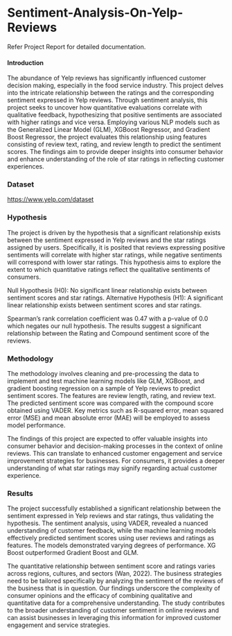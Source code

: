 # Sentiment-Analysis-On-Yelp-Reviews
Refer Project Report for detailed documentation.
#### Introduction
The abundance of Yelp reviews has significantly influenced customer decision
making, especially in the food service industry. This project delves into the intricate 
relationship between the ratings and the corresponding sentiment expressed in Yelp reviews. 
Through sentiment analysis, this project seeks to uncover how quantitative evaluations correlate 
with qualitative feedback, hypothesizing that positive sentiments are associated with higher 
ratings and vice versa. Employing various NLP models such as the Generalized 
Linear Model (GLM), XGBoost Regressor, and Gradient Boost Regressor, the project 
evaluates this relationship using features consisting of review text, rating, and review length to 
predict the sentiment scores. The findings aim to provide deeper insights into consumer 
behavior and enhance understanding of the role of star ratings in reflecting customer 
experiences.

### Dataset
https://www.yelp.com/dataset

### Hypothesis
The project is driven by the hypothesis that a significant relationship exists between the sentiment expressed in Yelp reviews and the star ratings assigned by users. Specifically, it is posited that reviews expressing positive sentiments will correlate with higher star ratings, while negative sentiments will correspond with lower star ratings. This hypothesis aims to explore the extent to which quantitative ratings reflect the qualitative sentiments of consumers.

Null Hypothesis (H0): No significant linear relationship exists between sentiment scores and star ratings. 
Alternative Hypothesis (H1): A significant linear relationship exists between sentiment scores and star ratings. 

Spearman’s rank correlation coefficient was 0.47 with a p-value of 0.0 which negates our null hypothesis. The results suggest a significant relationship between the Rating and Compound 
sentiment score of the reviews. 

### Methodology

The methodology involves cleaning and pre-processing the data to implement and test machine learning models like GLM, XGBoost, and gradient boosting regression on a sample of Yelp reviews to predict sentiment scores. The features are review length, rating, and review text. The predicted sentiment score was compared with the compound score obtained using VADER. Key metrics such as R-squared error, mean squared error (MSE) and mean absolute error (MAE) will be employed to assess model performance. 

The findings of this project are expected to offer valuable insights into consumer behavior and decision-making processes in the context of online reviews. This can translate to enhanced customer engagement and service improvement strategies for businesses. For consumers, it provides a deeper understanding of what star ratings may signify regarding actual customer experience.

### Results

The project successfully established a significant relationship between the sentiment expressed in Yelp reviews and star ratings, thus validating the hypothesis. The sentiment analysis, using VADER, revealed a nuanced understanding of customer feedback, while the machine learning models effectively predicted sentiment scores using user reviews and ratings as features. The models demonstrated varying degrees of performance. XG Boost outperformed Gradient Boost and GLM.

The quantitative relationship between sentiment score and ratings varies across regions, cultures, and sectors (Wan, 2022). The business strategies need to be tailored specifically by analyzing the sentiment of the reviews of the business that is in question. Our findings underscore the complexity of consumer opinions and the efficacy of combining qualitative and quantitative data for a comprehensive understanding. The study contributes to the broader understanding of customer sentiment in online reviews and can assist businesses in leveraging this information for improved customer engagement and service strategies. 
